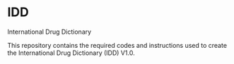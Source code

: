 # IDD
International Drug Dictionary

This repository contains the required codes and instructions used to create the International Drug Dictionary (IDD) V1.0.
